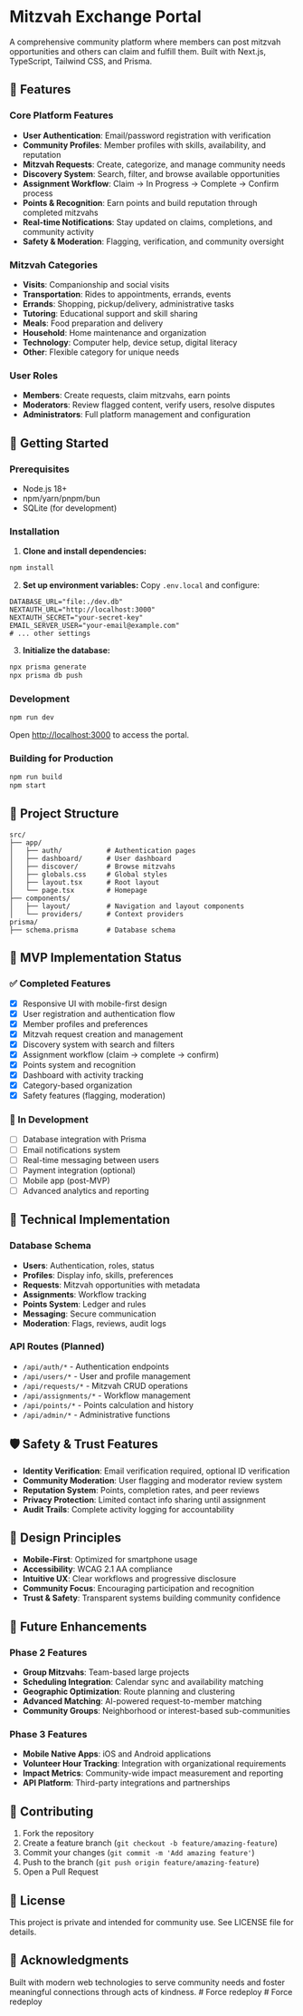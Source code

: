 # Mitzvah Exchange Portal

A comprehensive community platform where members can post mitzvah opportunities and others can claim and fulfill them. Built with Next.js, TypeScript, Tailwind CSS, and Prisma.

## 🌟 Features

### Core Platform Features
- **User Authentication**: Email/password registration with verification
- **Community Profiles**: Member profiles with skills, availability, and reputation
- **Mitzvah Requests**: Create, categorize, and manage community needs
- **Discovery System**: Search, filter, and browse available opportunities
- **Assignment Workflow**: Claim → In Progress → Complete → Confirm process
- **Points & Recognition**: Earn points and build reputation through completed mitzvahs
- **Real-time Notifications**: Stay updated on claims, completions, and community activity
- **Safety & Moderation**: Flagging, verification, and community oversight

### Mitzvah Categories
- **Visits**: Companionship and social visits
- **Transportation**: Rides to appointments, errands, events
- **Errands**: Shopping, pickup/delivery, administrative tasks
- **Tutoring**: Educational support and skill sharing
- **Meals**: Food preparation and delivery
- **Household**: Home maintenance and organization
- **Technology**: Computer help, device setup, digital literacy
- **Other**: Flexible category for unique needs

### User Roles
- **Members**: Create requests, claim mitzvahs, earn points
- **Moderators**: Review flagged content, verify users, resolve disputes
- **Administrators**: Full platform management and configuration

## 🚀 Getting Started

### Prerequisites
- Node.js 18+
- npm/yarn/pnpm/bun
- SQLite (for development)

### Installation

1. **Clone and install dependencies:**
```bash
npm install
```

2. **Set up environment variables:**
Copy `.env.local` and configure:
```env
DATABASE_URL="file:./dev.db"
NEXTAUTH_URL="http://localhost:3000"
NEXTAUTH_SECRET="your-secret-key"
EMAIL_SERVER_USER="your-email@example.com"
# ... other settings
```

3. **Initialize the database:**
```bash
npx prisma generate
npx prisma db push
```

### Development

```bash
npm run dev
```

Open [http://localhost:3000](http://localhost:3000) to access the portal.

### Building for Production

```bash
npm run build
npm start
```

## 📁 Project Structure

```
src/
├── app/
│   ├── auth/           # Authentication pages
│   ├── dashboard/      # User dashboard
│   ├── discover/       # Browse mitzvahs
│   ├── globals.css     # Global styles
│   ├── layout.tsx      # Root layout
│   └── page.tsx        # Homepage
├── components/
│   ├── layout/         # Navigation and layout components
│   └── providers/      # Context providers
prisma/
├── schema.prisma       # Database schema
```

## 🎯 MVP Implementation Status

### ✅ Completed Features
- [x] Responsive UI with mobile-first design
- [x] User registration and authentication flow
- [x] Member profiles and preferences
- [x] Mitzvah request creation and management
- [x] Discovery system with search and filters
- [x] Assignment workflow (claim → complete → confirm)
- [x] Points system and recognition
- [x] Dashboard with activity tracking
- [x] Category-based organization
- [x] Safety features (flagging, moderation)

### 🚧 In Development
- [ ] Database integration with Prisma
- [ ] Email notifications system
- [ ] Real-time messaging between users
- [ ] Payment integration (optional)
- [ ] Mobile app (post-MVP)
- [ ] Advanced analytics and reporting

## 🔧 Technical Implementation

### Database Schema
- **Users**: Authentication, roles, status
- **Profiles**: Display info, skills, preferences
- **Requests**: Mitzvah opportunities with metadata
- **Assignments**: Workflow tracking
- **Points System**: Ledger and rules
- **Messaging**: Secure communication
- **Moderation**: Flags, reviews, audit logs

### API Routes (Planned)
- `/api/auth/*` - Authentication endpoints
- `/api/users/*` - User and profile management
- `/api/requests/*` - Mitzvah CRUD operations
- `/api/assignments/*` - Workflow management
- `/api/points/*` - Points calculation and history
- `/api/admin/*` - Administrative functions

## 🛡️ Safety & Trust Features

- **Identity Verification**: Email verification required, optional ID verification
- **Community Moderation**: User flagging and moderator review system
- **Reputation System**: Points, completion rates, and peer reviews
- **Privacy Protection**: Limited contact info sharing until assignment
- **Audit Trails**: Complete activity logging for accountability

## 🎨 Design Principles

- **Mobile-First**: Optimized for smartphone usage
- **Accessibility**: WCAG 2.1 AA compliance
- **Intuitive UX**: Clear workflows and progressive disclosure
- **Community Focus**: Encouraging participation and recognition
- **Trust & Safety**: Transparent systems building community confidence

## 📱 Future Enhancements

### Phase 2 Features
- **Group Mitzvahs**: Team-based large projects
- **Scheduling Integration**: Calendar sync and availability matching
- **Geographic Optimization**: Route planning and clustering
- **Advanced Matching**: AI-powered request-to-member matching
- **Community Groups**: Neighborhood or interest-based sub-communities

### Phase 3 Features
- **Mobile Native Apps**: iOS and Android applications
- **Volunteer Hour Tracking**: Integration with organizational requirements
- **Impact Metrics**: Community-wide impact measurement and reporting
- **API Platform**: Third-party integrations and partnerships

## 🤝 Contributing

1. Fork the repository
2. Create a feature branch (`git checkout -b feature/amazing-feature`)
3. Commit your changes (`git commit -m 'Add amazing feature'`)
4. Push to the branch (`git push origin feature/amazing-feature`)
5. Open a Pull Request

## 📄 License

This project is private and intended for community use. See LICENSE file for details.

## 🙏 Acknowledgments

Built with modern web technologies to serve community needs and foster meaningful connections through acts of kindness.
#   F o r c e   r e d e p l o y  
 #   F o r c e   r e d e p l o y  
 